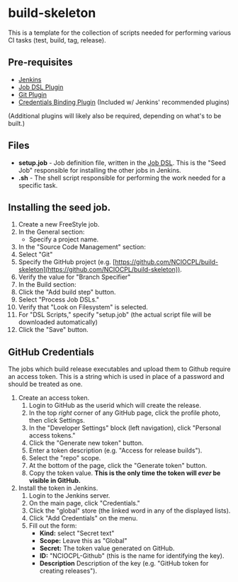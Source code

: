 # build-skeleton
This is a template for the collection of scripts needed for performing various CI tasks (test, build,
tag, release).

## Pre-requisites
* [Jenkins](https://jenkins.io/)
* [Job DSL Plugin](https://wiki.jenkins-ci.org/display/JENKINS/Job+DSL+Plugin)
* [Git Plugin](https://wiki.jenkins-ci.org/display/JENKINS/Git+Plugin)
* [Credentials Binding Plugin](https://wiki.jenkins-ci.org/display/JENKINS/Credentials+Binding+Plugin) (Included w/ Jenkins'
    recommended plugins)

(Additional plugins will likely also be required, depending on what's to be built.)

## Files
* **setup.job** - Job definition file, written in the [Job DSL](https://wiki.jenkins-ci.org/display/JENKINS/Job+DSL+Plugin).
    This is the "Seed Job" responsible for installing the other jobs in Jenkins.
* **<TASK>.sh** - The shell script responsible for performing the work needed for a specific task.

## Installing the seed job.
1. Create a new FreeStyle job.
2. In the General section:
    * Specify a project name.
3. In the "Source Code Management" section:
  1. Select "Git"
  2. Specify the GitHub project (e.g. [https://github.com/NCIOCPL/build-skeleton](https://github.com/NCIOCPL/build-skeleton)).
  3. Verify the value for "Branch Specifier"
3. In the Build section:
  1. Click the "Add build step" button.
  2. Select "Process Job DSLs."
  3. Verify that "Look on Filesystem" is selected.
  4. For "DSL Scripts," specify "setup.job" (the actual script file will be downloaded automatically)
4. Click the "Save" button.

## GitHub Credentials
The jobs which build release executables and upload them to Github require an access token. This is a string which
is used in place of a password and should be treated as one.
1. Create an access token.
    1. Login to GitHub as the userid which will create the release.
    2. In the top *right* corner of any GitHub page, click the profile photo, then click Settings.
    3. In the "Developer Settings" block (left navigation), click "Personal access tokens."
    4. Click the "Generate new token" button.
    5. Enter a token description (e.g. "Access for release builds").
    6. Select the "repo" scope.
    7. At the bottom of the page, click the "Generate token" button.
    8. Copy the token value. **This is the only time the token will *ever* be visible in GitHub.**
2. Install the token in Jenkins.
    1. Login to the Jenkins server.
    2. On the main page, click "Credentials."
    3. Click the "global" store (the linked word in any of the displayed lists).
    4. Click "Add Credentials" on the menu.
    5. Fill out the form:
        * **Kind:** select "Secret text"
        * **Scope:** Leave this as "Global"
        * **Secret:** The token value generated on GitHub.
        * **ID:** "NCIOCPL-Github" (this is the name for identifying the key).
        * **Description** Description of the key (e.g. "GitHub token for creating releases"). 

